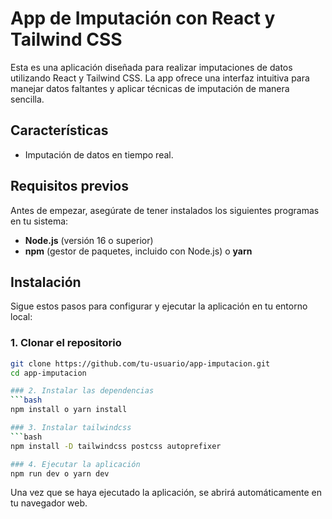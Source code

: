 # App de Imputación con React y Tailwind CSS

Esta es una aplicación diseñada para realizar imputaciones de datos utilizando React y Tailwind CSS. La app ofrece una interfaz intuitiva para manejar datos faltantes y aplicar técnicas de imputación de manera sencilla.

## Características

- Imputación de datos en tiempo real.

## Requisitos previos

Antes de empezar, asegúrate de tener instalados los siguientes programas en tu sistema:

- **Node.js** (versión 16 o superior)
- **npm** (gestor de paquetes, incluido con Node.js) o **yarn**

## Instalación

Sigue estos pasos para configurar y ejecutar la aplicación en tu entorno local:

### 1. Clonar el repositorio

```bash
git clone https://github.com/tu-usuario/app-imputacion.git
cd app-imputacion

### 2. Instalar las dependencias
```bash
npm install o yarn install

### 3. Instalar tailwindcss
```bash
npm install -D tailwindcss postcss autoprefixer

### 4. Ejecutar la aplicación
npm run dev o yarn dev
```

Una vez que se haya ejecutado la aplicación, se abrirá automáticamente en tu navegador web.
